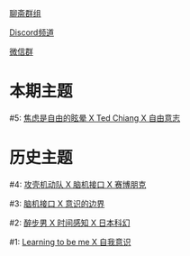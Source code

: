 [聊斋群组](https://www.joinclubhouse.com/club/%E7%A7%91%E5%B9%BB-x-%E7%A5%9E%E7%BB%8F%E7%A7%91%E5%AD%A6)

[Discord频道](https://discord.gg/2hq5yNGaux)

[微信群](/Images/wechat.PNG)

<h1>本期主题</h1>

#5: [焦虑是自由的眩晕 X Ted Chiang X 自由意志](5.md)

<h1>历史主题</h1>

#4: [攻壳机动队 X 脑机接口 X 赛博朋克](4.md)

#3: [脑机接口 X 意识的边界](3.md)

#2: [醉步男 X 时间感知 X 日本科幻](2.md)

#1: [Learning to be me X 自我意识](1.md)


<script>var clicky_site_ids = clicky_site_ids || []; clicky_site_ids.push(101307141);</script>
<script async src="//static.getclicky.com/js"></script>

